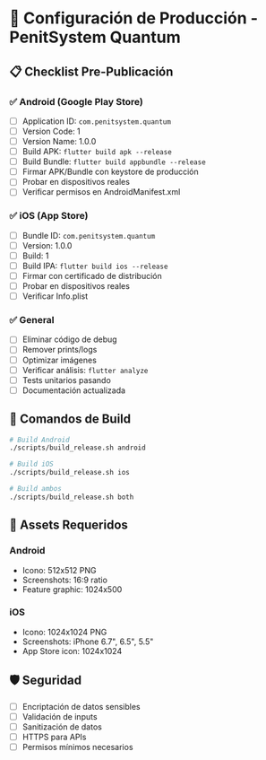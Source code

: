 # 🚀 Configuración de Producción - PenitSystem Quantum

## 📋 Checklist Pre-Publicación

### ✅ Android (Google Play Store)
- [ ] Application ID: `com.penitsystem.quantum`
- [ ] Version Code: 1
- [ ] Version Name: 1.0.0
- [ ] Build APK: `flutter build apk --release`
- [ ] Build Bundle: `flutter build appbundle --release`
- [ ] Firmar APK/Bundle con keystore de producción
- [ ] Probar en dispositivos reales
- [ ] Verificar permisos en AndroidManifest.xml

### ✅ iOS (App Store)
- [ ] Bundle ID: `com.penitsystem.quantum`
- [ ] Version: 1.0.0
- [ ] Build: 1
- [ ] Build IPA: `flutter build ios --release`
- [ ] Firmar con certificado de distribución
- [ ] Probar en dispositivos reales
- [ ] Verificar Info.plist

### ✅ General
- [ ] Eliminar código de debug
- [ ] Remover prints/logs
- [ ] Optimizar imágenes
- [ ] Verificar análisis: `flutter analyze`
- [ ] Tests unitarios pasando
- [ ] Documentación actualizada

## 🔧 Comandos de Build

```bash
# Build Android
./scripts/build_release.sh android

# Build iOS  
./scripts/build_release.sh ios

# Build ambos
./scripts/build_release.sh both
```

## 📱 Assets Requeridos

### Android
- Icono: 512x512 PNG
- Screenshots: 16:9 ratio
- Feature graphic: 1024x500

### iOS
- Icono: 1024x1024 PNG
- Screenshots: iPhone 6.7", 6.5", 5.5"
- App Store icon: 1024x1024

## 🛡️ Seguridad
- [ ] Encriptación de datos sensibles
- [ ] Validación de inputs
- [ ] Sanitización de datos
- [ ] HTTPS para APIs
- [ ] Permisos mínimos necesarios 